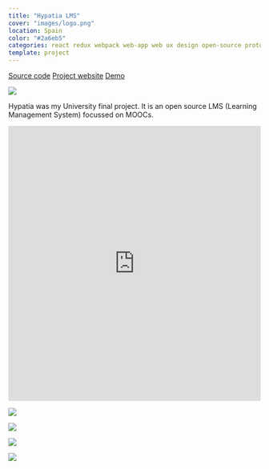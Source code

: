```yaml
---
title: "Hypatia LMS"
cover: "images/logo.png"
location: Spain
color: "#2a6eb5"
categories: react redux webpack web-app web ux design open-source prototype inverted
template: project
---
```


<p class="align-center">
<a class="btn" role="button" href="https://github.com/gazpachu/hypatia" target="_blank">Source code</a>
<a class="btn" role="button" href="https://gazpachu.github.io/hypatia/" target="_blank">Project website</a>
<a class="btn" role="button" href="https://hypatia-8d923.firebaseapp.com/" target="_blank">Demo</a>
</p>

![](/work/hypatia/images/1.png)

Hypatia was my University final project. It is an open source LMS (Learning Management System) focussed on MOOCs.

<iframe width="100%" height="550" src="https://www.youtube.com/embed/YlZpcrvJcbs" frameborder="0" allow="accelerometer; autoplay; encrypted-media; gyroscope; picture-in-picture" allowfullscreen></iframe>

![](/work/hypatia/images/2.jpg)

![](/work/hypatia/images/3.jpg)

![](/work/hypatia/images/4.jpg)

![](/work/hypatia/images/dashboard.jpg)
